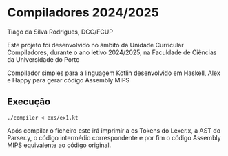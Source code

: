 
# Compiladores 2024/2025

Tiago da Silva Rodrigues, DCC/FCUP

Este projeto foi desenvolvido no âmbito da Unidade Curricular Compiladores, durante o ano letivo 2024/2025, na Faculdade de Ciências da Universidade do Porto

Compilador simples para a linguagem Kotlin desenvolvido em Haskell, Alex e Happy para gerar código Assembly MIPS

## Execução

```
./compiler < exs/ex1.kt
```

Após compilar o ficheiro <compiler> este irá imprimir a os Tokens do Lexer.x, a AST do Parser.y, o código intermédio correspondente e por fim o código Assembly MIPS equivalente ao código original.



